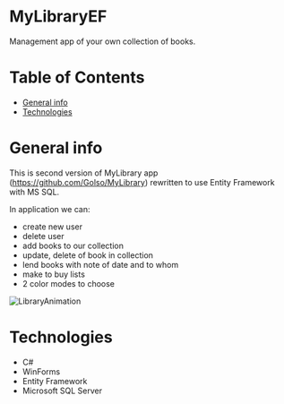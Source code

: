 # MyLibraryEF # 
Management app of your own collection of books.
# Table of Contents
* [General info](#general-info)
* [Technologies](#technologies)
# General info
This is second version of MyLibrary app (https://github.com/Golso/MyLibrary) rewritten to use Entity Framework with MS SQL.

In application we can:
* create new user
* delete user
* add books to our collection
* update, delete of book in collection
* lend books with note of date and to whom
* make to buy lists
* 2 color modes to choose

![LibraryAnimation](https://user-images.githubusercontent.com/36167926/132017688-da3b05fa-f574-4243-bcf8-b9c78544254f.gif)
# Technologies
* C#
* WinForms
* Entity Framework
* Microsoft SQL Server



